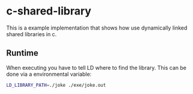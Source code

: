 # c-shared-library

This is a example implementation that shows how use dynamically linked shared libraries in c.


## Runtime

When executing you have to tell LD where to find the library.
This can be done via a environmental variable:

```bash
LD_LIBRARY_PATH=./joke ./exe/joke.out
```